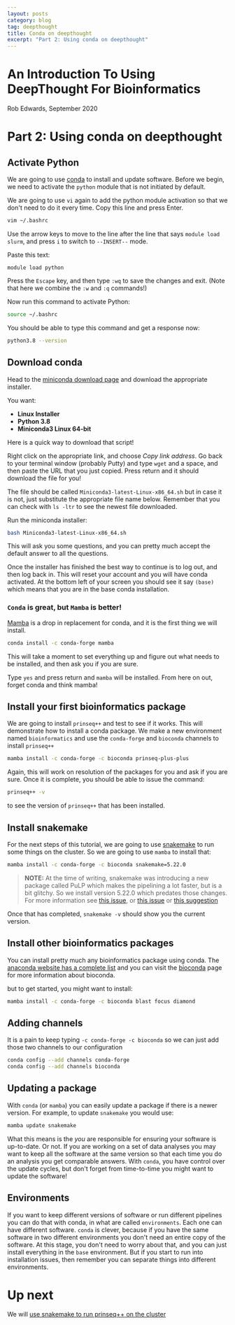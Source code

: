 ```yaml
---
layout: posts
category: blog
tag: deepthought
title: Conda on deepthought
excerpt: "Part 2: Using conda on deepthought"
---
```


# An Introduction To Using DeepThought For Bioinformatics

Rob Edwards, September 2020

# Part 2: Using conda on deepthought

## Activate Python

We are going to use [conda](https://docs.conda.io/en/latest/) to install and update software. Before we begin, we need to activate the `python` module that is not initiated by default.

We are going to use `vi` again to add the python module activation so that we don't need to do it every time. Copy this line and press Enter.

```bash
vim ~/.bashrc
```

Use the arrow keys to move to the line after the line that says `module load slurm`, and press `i` to switch to `--INSERT--` mode. 

Paste this text:

```text
module load python
```

Press the `Escape` key, and then type `:wq` to save the changes and exit. (Note that here we combine the `:w` and `:q` commands!)

Now run this command to activate Python:

```bash
source ~/.bashrc
```

You should be able to type this command and get a response now:

```bash
python3.8 --version
```

## Download conda

Head to the [miniconda download page](https://docs.conda.io/en/latest/miniconda.html) and download the appropriate installer.

You want: 

 - **Linux Installer** 
 - **Python  3.8**
 - **Miniconda3 Linux 64-bit**
 
Here is a quick way to download that script!

Right click on the appropriate link, and choose *Copy link address*. Go back to your terminal window (probably Putty) and type `wget` and a space, and then paste the URL that you just copied. Press return and it should download the file for you!

The file should be called `Miniconda3-latest-Linux-x86_64.sh` but in case it is not, just substitute the appropriate file name below. Remember that you can check with `ls -ltr` to see the newest file downloaded.

Run the miniconda installer:

```bash
bash Miniconda3-latest-Linux-x86_64.sh
```

This will ask you some questions, and you can pretty much accept the default answer to all the questions.

Once the installer has finished the best way to continue is to log out, and then log back in. This will reset your account and you will have conda activated. At the bottom left of your screen you should see it say `(base)` which means that you are in the base conda installation.

### `Conda` is great, but `Mamba` is better! 

[Mamba](https://github.com/mamba-org/mamba) is a drop in replacement for conda, and it is the first thing we will install. 

```bash
conda install -c conda-forge mamba
```

This will take a moment to set everything up and figure out what needs to be installed, and then ask you if you are sure.

Type `yes` and press return and `mamba` will be installed. From here on out, forget conda and think mamba!

## Install your first bioinformatics package

We are going to install `prinseq++` and test to see if it works. This will demonstrate how to install a conda package. We make a new environment named `bioinformatics` and use the `conda-forge` and `bioconda` channels to install `prinseq++`

```bash
mamba install -c conda-forge -c bioconda prinseq-plus-plus 
```

Again, this will work on resolution of the packages for you and ask if you are sure. Once it is complete, you should be able to issue the command:

```bash
prinseq++ -v
```

to see the version of `prinseq++` that has been installed.

## Install snakemake

For the next steps of this tutorial, we are going to use [snakemake]() to run some things on the cluster. So we are going to use `mamba` to install that:

```bash
mamba install -c conda-forge -c bioconda snakemake=5.22.0
```

> **NOTE:** At the time of writing, snakemake was introducing a new package called PuLP which makes the pipelining a lot faster, but is a bit glitchy. So we install version 5.22.0 which predates those changes. For more information see [this issue](https://github.com/snakemake/snakemake/pull/621), or [this issue](https://github.com/snakemake/snakemake/issues/617) or [this suggestion](https://github.com/exabl/snek5000/commit/07b9982a189be30dc92d252ccbfc0f569f68a4df)

Once that has completed, `snakemake -v` should show you the current version.

## Install other bioinformatics packages

You can install pretty much any bioinformatics package using conda. The [anaconda website has a complete list](https://anaconda.org/bioconda/repo) and you can visit the [bioconda](https://bioconda.github.io/) page for more information about bioconda.

but to get started, you might want to install:

```bash
mamba install -c conda-forge -c bioconda blast focus diamond
```

## Adding channels

It is a pain to keep typing `-c conda-forge -c bioconda` so we can just add those two channels to our configuration

```bash
conda config --add channels conda-forge
conda config --add channels bioconda
```

## Updating a package

With `conda` (or `mamba`) you can easily update a package if there is a newer version. For example, to update `snakemake` you would use:

```bash
mamba update snakemake
```

What this means is the _you_ are responsible for ensuring your software is up-to-date. Or not. If you are working on a set of data analyses you may want to keep all the software at the same version so that each time you do an analysis you get comparable answers. With `conda`, you have control over the update cycles, but don't forget from time-to-time you might want to update the software! 

## Environments

If you want to keep different versions of software or run different pipelines you can do that with conda, in what are called `environments`. Each one can have different software. `conda` is clever, because if you have the same software in two different environments you don't need an entire copy of the software. At this stage, you don't need to worry about that, and you can just install everything in the `base` environment. But if you start to run into installation issues, then remember you can separate things into different environments.

# Up next

We will [use snakemake to run prinseq++ on the cluster](deepthought_snakemake.md)




